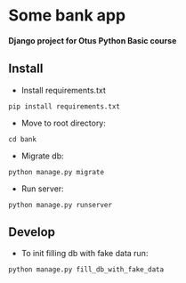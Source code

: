 # Some bank app
#### Django project for Otus Python Basic course

## Install

* Install requirements.txt
```shell
pip install requirements.txt
```

* Move to root directory:
```shell
cd bank
```

* Migrate db:
```shell
python manage.py migrate
```

* Run server:
```shell
python manage.py runserver
```

## Develop

* To init filling db with fake data run:
```shell
python manage.py fill_db_with_fake_data
```
